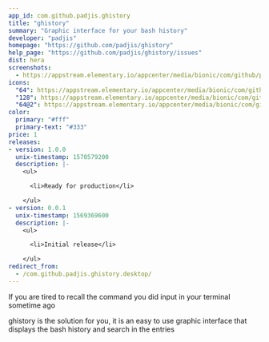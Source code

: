 ```yaml
---
app_id: com.github.padjis.ghistory
title: "ghistory"
summary: "Graphic interface for your bash history"
developer: "padjis"
homepage: "https://github.com/padjis/ghistory"
help_page: "https://github.com/padjis/ghistory/issues"
dist: hera
screenshots:
  - https://appstream.elementary.io/appcenter/media/bionic/com/github/padjis.ghistory/F898F4FCCCF4830695F5A5DFF9AB28A9/screenshots/image-1_orig.png
icons:
  "64": https://appstream.elementary.io/appcenter/media/bionic/com/github/padjis.ghistory/F898F4FCCCF4830695F5A5DFF9AB28A9/icons/64x64/com.github.padjis.ghistory_com.github.padjis.ghistory.png
  "128": https://appstream.elementary.io/appcenter/media/bionic/com/github/padjis.ghistory/F898F4FCCCF4830695F5A5DFF9AB28A9/icons/128x128/com.github.padjis.ghistory_com.github.padjis.ghistory.png
  "64@2": https://appstream.elementary.io/appcenter/media/bionic/com/github/padjis.ghistory/F898F4FCCCF4830695F5A5DFF9AB28A9/icons/64x64@2/com.github.padjis.ghistory_com.github.padjis.ghistory.png
color:
  primary: "#fff"
  primary-text: "#333"
price: 1
releases:
- version: 1.0.0
  unix-timestamp: 1570579200
  description: |-
    <ul>

      <li>Ready for production</li>

    </ul>
- version: 0.0.1
  unix-timestamp: 1569369600
  description: |-
    <ul>

      <li>Initial release</li>

    </ul>
redirect_from:
  - /com.github.padjis.ghistory.desktop/
---
```


<p>If you are tired to recall the command you did input in your terminal sometime ago</p>
<p>ghistory is the solution for you, it is an easy to use graphic interface that displays the bash history and search in the entries</p>